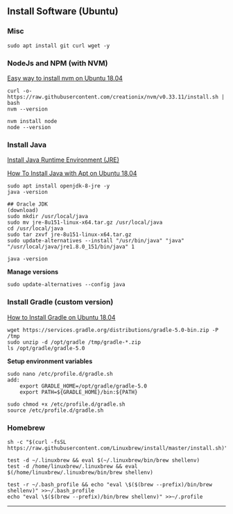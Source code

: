 ## Install Software (Ubuntu)

### Misc
```
sudo apt install git curl wget -y
```

### NodeJs and NPM (with NVM)
[Easy way to install nvm on Ubuntu 18.04](https://nbanzyme.medium.com/easy-way-to-install-nvm-on-ubuntu-18-04-2cfb19ee5391)
```
curl -o- https://raw.githubusercontent.com/creationix/nvm/v0.33.11/install.sh | bash
nvm --version
	
nvm install node
node --version
```

### Install Java
[Install Java Runtime Environment (JRE)](https://ubuntu.com/tutorials/install-jre#1-overview)

[How To Install Java with Apt on Ubuntu 18.04](https://www.digitalocean.com/community/tutorials/how-to-install-java-with-apt-on-ubuntu-18-04)
```
sudo apt install openjdk-8-jre -y
java -version

## Oracle JDK
(download)
sudo mkdir /usr/local/java
sudo mv jre-8u151-linux-x64.tar.gz /usr/local/java
cd /usr/local/java
sudo tar zxvf jre-8u151-linux-x64.tar.gz
sudo update-alternatives --install "/usr/bin/java" "java" "/usr/local/java/jre1.8.0_151/bin/java" 1

java -version
```

**Manage versions**

```
sudo update-alternatives --config java
```

### Install Gradle (custom version)
[How to Install Gradle on Ubuntu 18.04](https://linuxize.com/post/how-to-install-gradle-on-ubuntu-18-04/)

```
wget https://services.gradle.org/distributions/gradle-5.0-bin.zip -P /tmp
sudo unzip -d /opt/gradle /tmp/gradle-*.zip
ls /opt/gradle/gradle-5.0
```
**Setup environment variables**

```
sudo nano /etc/profile.d/gradle.sh
add:
	export GRADLE_HOME=/opt/gradle/gradle-5.0
	export PATH=${GRADLE_HOME}/bin:${PATH}
```

```
sudo chmod +x /etc/profile.d/gradle.sh
source /etc/profile.d/gradle.sh
```



### Homebrew
```
sh -c "$(curl -fsSL https://raw.githubusercontent.com/Linuxbrew/install/master/install.sh)"
	
test -d ~/.linuxbrew && eval $(~/.linuxbrew/bin/brew shellenv)
test -d /home/linuxbrew/.linuxbrew && eval $(/home/linuxbrew/.linuxbrew/bin/brew shellenv)
	
test -r ~/.bash_profile && echo "eval \$($(brew --prefix)/bin/brew shellenv)" >>~/.bash_profile
echo "eval \$($(brew --prefix)/bin/brew shellenv)" >>~/.profile
```

---